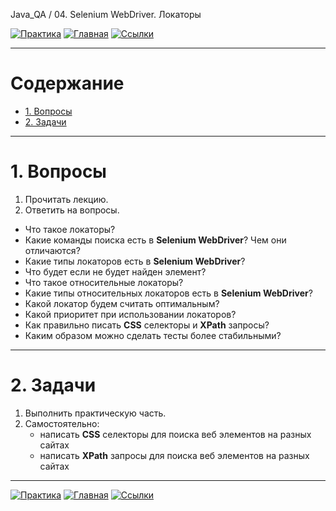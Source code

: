 Java_QA / 04. Selenium WebDriver. Локаторы

[![Практика](https://img.shields.io/badge/-Практика-aaffaa)](2.%20Практика.md)
[![Главная](https://img.shields.io/badge/-Главная-aaccee)](README.md)
[![Ссылки](https://img.shields.io/badge/-Ссылки-ffee99)](4.%20Ссылки.md)

***

# Содержание

* [1. Вопросы](#1-вопросы)
* [2. Задачи](#2-задачи)

***

# 1. Вопросы

1. Прочитать лекцию.
2. Ответить на вопросы.

* Что такое локаторы?
* Какие команды поиска есть в **Selenium WebDriver**? Чем они отличаются?
* Какие типы локаторов есть в **Selenium WebDriver**?  
* Что будет если не будет найден элемент?
* Что такое относительные локаторы?
* Какие типы относительных локаторов есть в **Selenium WebDriver**?
* Какой локатор будем считать оптимальным?
* Какой приоритет при использовании локаторов?
* Как правильно писать **CSS** селекторы и **XPath** запросы?
* Каким образом можно сделать тесты более стабильными?

***

# 2. Задачи

1. Выполнить практическую часть.
2. Самостоятельно:
   * написать **CSS** селекторы для поиска веб элементов на разных сайтах
   * написать **XPath** запросы для поиска веб элементов на разных сайтах

***

[![Практика](https://img.shields.io/badge/-Практика-aaffaa)](2.%20Практика.md)
[![Главная](https://img.shields.io/badge/-Главная-aaccee)](README.md)
[![Ссылки](https://img.shields.io/badge/-Ссылки-ffee99)](4.%20Ссылки.md)